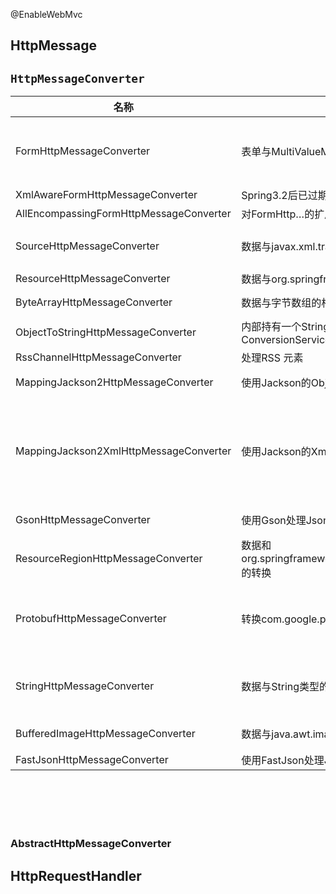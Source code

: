 

@EnableWebMvc

## HttpMessage

## `HttpMessageConverter`

| 名称                                    | 作用                                                         | 读支持MediaType                                              | 写支持MediaType                                        | 备注                                                         |
| --------------------------------------- | ------------------------------------------------------------ | ------------------------------------------------------------ | ------------------------------------------------------ | ------------------------------------------------------------ |
| FormHttpMessageConverter                | 表单与MultiValueMap的相互转换                                | application/x-www-form-urlencoded                            | application/x-www-form-urlencoded和multipart/form-data | 可用于处理下载                                               |
| XmlAwareFormHttpMessageConverter        | Spring3.2后已过期，使用下面AllEnc…代替                       | 略                                                           | 略                                                     |                                                              |
| AllEncompassingFormHttpMessageConverter | 对FormHttp…的扩展，提供了对xml和json的支持                   | 略                                                           | 略                                                     |                                                              |
| SourceHttpMessageConverter              | 数据与javax.xml.transform.Source的相互转换                   | application/xml和text/xml和application/*+xml                 | 同read                                                 | 和Sax/Dom等有关                                              |
| ResourceHttpMessageConverter            | 数据与org.springframework.core.io.Resource                   | \*/*                                                         | \*/*                                                   |                                                              |
| ByteArrayHttpMessageConverter           | 数据与字节数组的相互转换                                     | \*/*                                                         | application/octet-stream                               |                                                              |
| ObjectToStringHttpMessageConverter      | 内部持有一个StringHttpMessageConverter和ConversionService    | 他俩的&&                                                     | 他俩的&&                                               |                                                              |
| RssChannelHttpMessageConverter          | 处理RSS <channel> 元素                                       | application/rss+xml                                          | application/rss+xml                                    |                                                              |
| MappingJackson2HttpMessageConverter     | 使用Jackson的ObjectMapper转换Json数据                        | application/json和application/*+json                         | application/json和application/*+json                   | 默认编码UTF-8                                                |
| MappingJackson2XmlHttpMessageConverter  | 使用Jackson的XmlMapper转换XML数据                            | application/xml和text/xml                                    | application/xml和text/xml                              | 需要额外导包Jackson-dataformat-XML才能生效。从Spring4.1后才有 |
| GsonHttpMessageConverter                | 使用Gson处理Json数据                                         | application/json                                             | application/json                                       | 默认编码UTF-8                                                |
| ResourceRegionHttpMessageConverter      | 数据和org.springframework.core.io.support.ResourceRegion的转换 | application/octet-stream                                     | application/octet-stream                               | Spring4.3才提供此类                                          |
| ProtobufHttpMessageConverter            | 转换com.google.protobuf.Message数据                          | application/x-protobuf和text/plain和application/json和application/xml | 同read                                                 | @since 4.1                                                   |
| StringHttpMessageConverter              | 数据与String类型的相互转换                                   | \*/*                                                         | \*/*                                                   | 转成字符串的默认编码为ISO-8859-1                             |
| BufferedImageHttpMessageConverter       | 数据与java.awt.image.BufferedImage的相互转换                 | Java I/O API支持的所有类型                                   | Java I/O API支持的所有类型                             |                                                              |
| FastJsonHttpMessageConverter            | 使用FastJson处理Json数据                                     |                                                              |                                                        |                                                              |

​		
​			
​	
​	

### AbstractHttpMessageConverter





##  HttpRequestHandler

